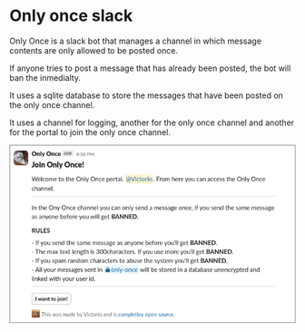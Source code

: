 # Only once slack

Only Once is a slack bot that manages a channel in which message contents are only allowed to be posted once.

If anyone tries to post a message that has already been posted, the bot will ban the inmedialty.

It uses a sqlite database to store the messages that have been posted on the only once channel.

It uses a channel for logging, another for the only once channel and another for the portal to join the only once channel.


![Screenshot of the bot](./assets/ss.png)
